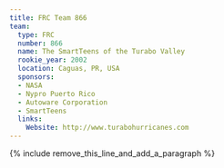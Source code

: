 ```yaml
---
title: FRC Team 866
team:
  type: FRC
  number: 866
  name: The SmartTeens of the Turabo Valley
  rookie_year: 2002
  location: Caguas, PR, USA
  sponsors:
  - NASA
  - Nypro Puerto Rico
  - Autoware Corporation
  - SmartTeens
  links:
    Website: http://www.turabohurricanes.com
---
```


{% include remove_this_line_and_add_a_paragraph %}